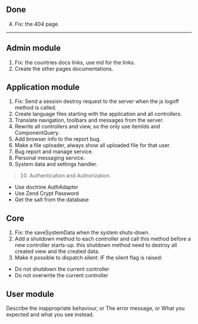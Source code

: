 ## Done
4. Fix: the 404 page.


***
## Admin module
1. Fix: the countries docs links, use md for the links.
2. Create the other pages documentations.


## Application module
1. Fix: Send a session destroy request to the server when the js logoff method is called.
2. Create language files starting with the application and all controllers.
3. Translate navigation, toolbars and messages from the server.
4. Rewrite all controllers and view, so the only use itemIds and ComponentQuery.
5. Add browser info to the report bug.
6. Make a file uploader, always show all uploaded file for that user.
7. Bug report and manage service.
8. Personal messaging service.
9. System data and settings handler.
> 10. Authentication and Authorization.
- Use doctrine AuthAdapter
- Use Zend Crypt Password
- Get the salt from the database

## Core
1. Fix: the saveSystemData when the system shuts-down.
2. Add a shutdown method to each controller and call this method before a new controller starts-up.
   this shutdown method need to destroy all created view and the created data.
3. Make it possible to dispatch silent:
   IF the silent flag is raised:  
*  Do not shutdown the current controller
*  Do not overwrite the current controller



## User module


Describe the inappropriate behaviour,
or The error message,
or What you expected and what you see instead.